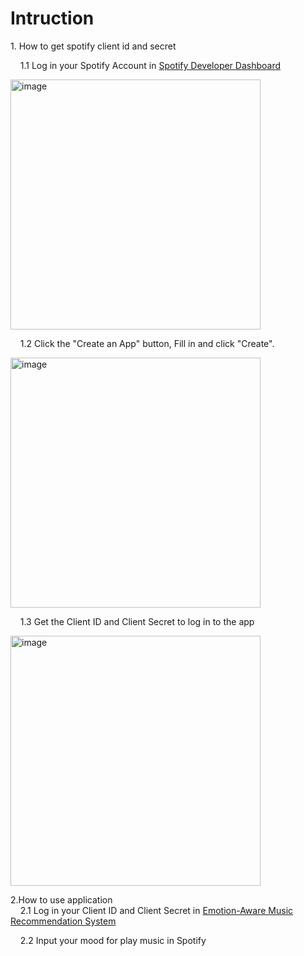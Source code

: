 # Intruction

<p>1. How to get spotify client id and secret<br>
  
&nbsp;&nbsp;&nbsp;&nbsp;1.1 Log in your Spotify Account in <a href="https://developer.spotify.com">Spotify Developer Dashboard</a><br>


<img src="https://github.com/user-attachments/assets/22abcdc7-4f82-4055-8cde-56913492cc5e" alt="image" width="400">


&nbsp;&nbsp;&nbsp;&nbsp;1.2 Click the "Create an App" button, Fill in and click "Create".<br>


<img src="https://github.com/user-attachments/assets/87025885-69e8-452d-b477-7760d16260bf" alt="image" width="400">


&nbsp;&nbsp;&nbsp;&nbsp;1.3 Get the Client ID and Client Secret to log in to the app<br>


<img src="https://github.com/user-attachments/assets/f4c24fe7-d3d2-45cf-b761-b234804dd9c8" alt="image" width="400"></p>


<p>2.How to use application<br>
&nbsp;&nbsp;&nbsp;&nbsp;2.1 Log in your Client ID and Client Secret in <a href="http://localhost:8501/">Emotion-Aware Music Recommendation System</a><br>

&nbsp;&nbsp;&nbsp;&nbsp;2.2 Input your mood for play music in Spotify <br>

